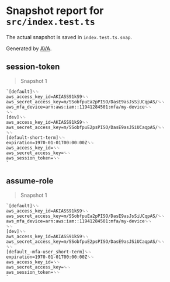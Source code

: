 # Snapshot report for `src/index.test.ts`

The actual snapshot is saved in `index.test.ts.snap`.

Generated by [AVA](https://avajs.dev).

## session-token

> Snapshot 1

    `[default]␍␊
    aws_access_key_id=AKIASS91kS9␍␊
    aws_secret_access_key=m/SSobfpuEa2pPISO/DasE9asJsSiUCqpAS/␍␊
    aws_mfa_device=arn:aws:iam::11941284501:mfa/my-device␍␊
    ␍␊
    [dev]␍␊
    aws_access_key_id=AKIASS91kS9␍␊
    aws_secret_access_key=m/SSobfpuE2psPISO/DasE9asJSiUCaqpAS/␍␊
    ␍␊
    [default-short-term]␍␊
    expiration=1970-01-01T00:00:00Z␍␊
    aws_access_key_id=␍␊
    aws_secret_access_key=␍␊
    aws_session_token=␍␊
    `

## assume-role

> Snapshot 1

    `[default]␍␊
    aws_access_key_id=AKIASS91kS9␍␊
    aws_secret_access_key=m/SSobfpuEa2pPISO/DasE9asJsSiUCqpAS/␍␊
    aws_mfa_device=arn:aws:iam::11941284501:mfa/my-device␍␊
    ␍␊
    [dev]␍␊
    aws_access_key_id=AKIASS91kS9␍␊
    aws_secret_access_key=m/SSobfpuE2psPISO/DasE9asJSiUCaqpAS/␍␊
    ␍␊
    [default_-mfa-user_short-term]␍␊
    expiration=1970-01-01T00:00:00Z␍␊
    aws_access_key_id=␍␊
    aws_secret_access_key=␍␊
    aws_session_token=␍␊
    `
